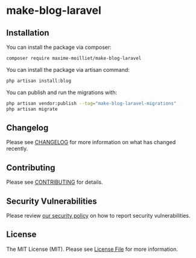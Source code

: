 # make-blog-laravel

## Installation

You can install the package via composer:

```bash
composer require maxime-moilliet/make-blog-laravel
```

You can install the package via artisan command:

```bash
php artisan install:blog
```

You can publish and run the migrations with:

```bash
php artisan vendor:publish --tag="make-blog-laravel-migrations"
php artisan migrate
```

## Changelog

Please see [CHANGELOG](CHANGELOG.md) for more information on what has changed recently.

## Contributing

Please see [CONTRIBUTING](CONTRIBUTING.md) for details.

## Security Vulnerabilities

Please review [our security policy](../../security/policy) on how to report security vulnerabilities.

## License

The MIT License (MIT). Please see [License File](LICENSE.md) for more information.
